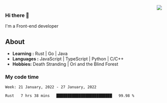 <img align='right' src="https://github-readme-stats.vercel.app/api?username=strugglebak&show_icons=true">

### Hi there 👋

I'm a Front-end developer

## About

-  **Learning :** Rust | Go | Java
-  **Languages :** JavaScript | TypeScript | Python | C/C++
-  **Hobbies:** Death Stranding | Ori and the Blind Forest

### My code time

<!--START_SECTION:waka-->
```text
Week: 21 January, 2022 - 27 January, 2022

Rust   7 hrs 38 mins   █████████████████████████   99.98 % 
```
<!--END_SECTION:waka-->
